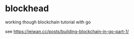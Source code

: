 # blockhead
working though blockchain tutorial with go

see https://jeiwan.cc/posts/building-blockchain-in-go-part-1/
